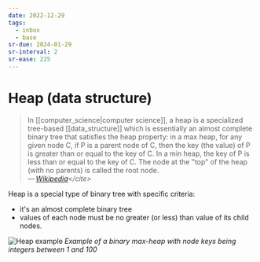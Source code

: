```yaml
---
date: 2022-12-29
tags:
  - inbox
  - base
sr-due: 2024-01-29
sr-interval: 2
sr-ease: 225
---
```

# Heap (data structure)

> In [[computer_science|computer science]], a heap is a specialized tree-based
> [[data_structure]] which is essentially an almost complete binary tree that
> satisfies the heap property: in a max heap, for any given node C, if P is a
> parent node of C, then the key (the value) of P is greater than or equal to
> the key of C. In a min heap, the key of P is less than or equal to the key of
> C. The node at the "top" of the heap (with no parents) is called the root
> node.\
> — <cite>[Wikipedia](https://en.wikipedia.org/wiki/Heap_\(data_structure\))</cite>

Heap is a special type of binary tree with specific criteria:

- it's an almost complete binary tree
- values of each node must be no greater (or less) than value of its child
  nodes.

![Heap example](img/!max-heap_binary_tree.excalidraw.svg)
_Example of a binary max-heap with node keys being integers between 1 and 100_
